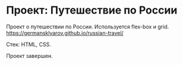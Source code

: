# Проект: Путешествие по России

Проект о путешествии по России.
Используется flex-box и grid.  
https://germansklyarov.github.io/russian-travel/  
  
Стек: HTML, CSS.  
  
Проект завершен.
